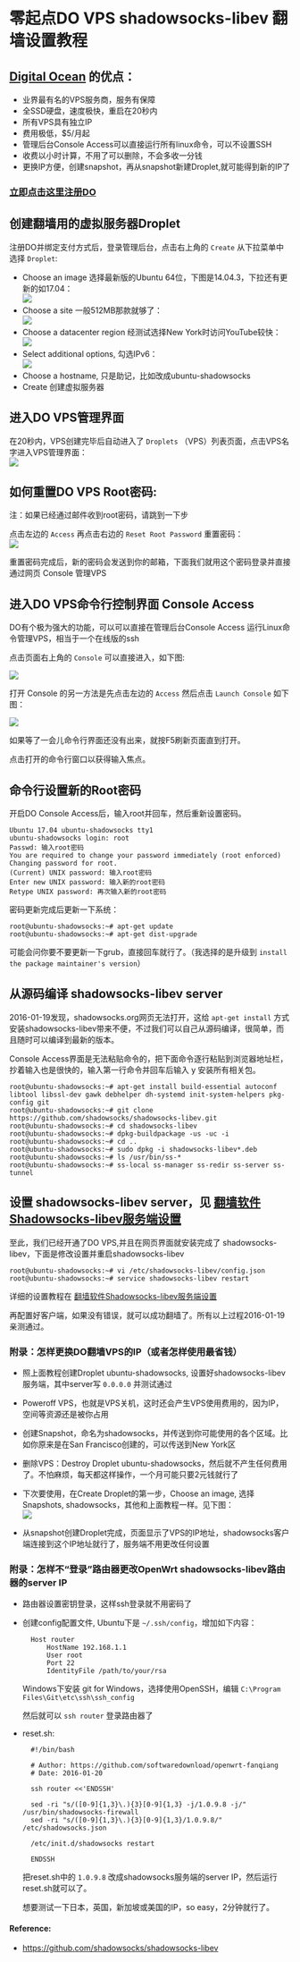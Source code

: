 零起点DO VPS shadowsocks-libev 翻墙设置教程
=======================================

## [Digital Ocean](https://m.do.co/c/89497bd485e0) 的优点：
* 业界最有名的VPS服务商，服务有保障
* 全SSD硬盘，速度极快，重启在20秒内
* 所有VPS具有独立IP
* 费用极低，$5/月起
* 管理后台Console Access可以直接运行所有linux命令，可以不设置SSH
* 收费以小时计算，不用了可以删除，不会多收一分钱
* 更换IP方便，创建snapshot，再从snapshot新建Droplet,就可能得到新的IP了

### [立即点击这里注册DO](https://m.do.co/c/89497bd485e0) 

## 创建翻墙用的虚拟服务器Droplet

注册DO并绑定支付方式后，登录管理后台，点击右上角的 `Create` 从下拉菜单中选择 `Droplet`:

- Choose an image 选择最新版的Ubuntu 64位，下图是14.04.3，下拉还有更新的如17.04：  
	![](images/3.9.choose-an-image.png)
- Choose a site 一般512MB那款就够了：  
	![](images/3.9.choose-a-size.png)
- Choose a datacenter region 经测试选择New York时访问YouTube较快：  
	![](images/3.9.choose-a-datacenter-region.png)	
- Select additional options, 勾选IPv6：  
	![](images/3.9.select-addtional-options.png)
- Choose a hostname, 只是助记，比如改成ubuntu-shadowsocks
- Create 创建虚拟服务器

## 进入DO VPS管理界面

在20秒内，VPS创建完毕后自动进入了 `Droplets` （VPS）列表页面，点击VPS名字进入VPS管理界面：  
![](images/3.9.jinru-fanqiang-vps-guanli.png)


## 如何重置DO VPS Root密码:  

注：如果已经通过邮件收到root密码，请跳到一下步

点击左边的 `Access` 再点击右边的 `Reset Root Password` 重置密码：  
![](images/3.9.reset-password.png)

重置密码完成后，新的密码会发送到你的邮箱，下面我们就用这个密码登录并直接通过网页 Console 管理VPS

## 进入DO VPS命令行控制界面 Console Access

DO有个极为强大的功能，可以可以直接在管理后台Console Access 运行Linux命令管理VPS，相当于一个在线版的ssh

点击页面右上角的 `Console` 可以直接进入，如下图:

![](images/3.9.console.png)

打开 Console 的另一方法是先点击左边的 `Access` 然后点击 `Launch Console` 如下图：  

![](images/3.9.console-access-fanqiang-vps.png)

如果等了一会儿命令行界面还没有出来，就按F5刷新页面直到打开。

点击打开的命令行窗口以获得输入焦点。

## 命令行设置新的Root密码

开启DO Console Access后，输入root并回车，然后重新设置密码。

	Ubuntu 17.04 ubuntu-shadowsocks tty1
	ubuntu-shadowsocks login: root
	Passwd: 输入root密码
	You are required to change your password immediately (root enforced)
	Changing password for root.
	(Current) UNIX password: 输入root密码
	Enter new UNIX password: 输入新的root密码
	Retype UNIX password: 再次输入新的root密码
	
密码更新完成后更新一下系统：
	
	root@ubuntu-shadowsocks:~# apt-get update
	root@ubuntu-shadowsocks:~# apt-get dist-upgrade
 
可能会问你要不要更新一下grub，直接回车就行了。（我选择的是升级到 `install the package maintainer's version`）

## 从源码编译 shadowsocks-libev server

2016-01-19发现，shadowsocks.org网页无法打开，这给 `apt-get install` 方式安装shadowsocks-libev带来不便，不过我们可以自己从源码编译，很简单，而且随时可以编译到最新的版本。

Console Access界面是无法粘贴命令的，把下面命令逐行粘贴到浏览器地址栏，抄着输入也是很快的，输入第一行命令并回车后输入 y 安装所有相关包。

	root@ubuntu-shadowsocks:~# apt-get install build-essential autoconf libtool libssl-dev gawk debhelper dh-systemd init-system-helpers pkg-config git
	root@ubuntu-shadowsocks:~# git clone https://github.com/shadowsocks/shadowsocks-libev.git
	root@ubuntu-shadowsocks:~# cd shadowsocks-libev
	root@ubuntu-shadowsocks:~# dpkg-buildpackage -us -uc -i
	root@ubuntu-shadowsocks:~# cd ..
	root@ubuntu-shadowsocks:~# sudo dpkg -i shadowsocks-libev*.deb
	root@ubuntu-shadowsocks:~# ls /usr/bin/ss-*
	root@ubuntu-shadowsocks:~# ss-local ss-manager ss-redir ss-server ss-tunnel
	
## 设置 shadowsocks-libev server，见 [翻墙软件Shadowsocks-libev服务端设置](03.2.md)

至此，我们已经开通了DO VPS,并且在网页界面就安装完成了 shadowsocks-libev，下面是修改设置并重启shadowsocks-libev

	root@ubuntu-shadowsocks:~# vi /etc/shadowsocks-libev/config.json
	root@ubuntu-shadowsocks:~# service shadowsocks-libev restart
 
详细的设置教程在 [翻墙软件Shadowsocks-libev服务端设置](03.2.md)

再配置好客户端，如果没有错误，就可以成功翻墙了。所有以上过程2016-01-19亲测通过。


### 附录：怎样更换DO翻墙VPS的IP（或者怎样使用最省钱）

* 照上面教程创建Droplet ubuntu-shadowsocks, 设置好shadowsocks-libev服务端，其中server写 `0.0.0.0` 并测试通过
* Poweroff VPS，也就是VPS关机，这时还会产生VPS使用费用的，因为IP，空间等资源还是被你占用
* 创建Snapshot，命名为shadowsocks，并传送到你可能使用的各个区域。比如你原来是在San Francisco创建的，可以传送到New York区
* 删除VPS：Destroy Droplet ubuntu-shadowsocks，然后就不产生任何费用了。不怕麻烦，每天都这样操作，一个月可能只要2元钱就行了
* 下次要使用，在Create Droplet的第一步，Choose an image, 选择Snapshots, shadowsocks，其他和上面教程一样。见下图：  
	![](images/3.9.choose-an-image-snapshots.png)	

* 从snapshot创建Droplet完成，页面显示了VPS的IP地址，shadowsocks客户端连接到这个IP地址就行了，服务端不用更改任何设置

### 附录：怎样不“登录”路由器更改OpenWrt shadowsocks-libev路由器的server IP

* 路由器设置密钥登录，这样ssh登录就不用密码了
* 创建config配置文件, Ubuntu下是 `~/.ssh/config`，增加如下内容：

		Host router
		    HostName 192.168.1.1
		    User root
		    Port 22
		    IdentityFile /path/to/your/rsa

	Windows下安装 git for Windows，选择使用OpenSSH，编辑 `C:\Program Files\Git\etc\ssh\ssh_config`

	然后就可以 `ssh router` 登录路由器了

* reset.sh:

		#!/bin/bash
		
		# Author: https://github.com/softwaredownload/openwrt-fanqiang
		# Date: 2016-01-20
		
		ssh router <<'ENDSSH'
		
		sed -ri "s/([0-9]{1,3}\.){3}[0-9]{1,3} -j/1.0.9.8 -j/" /usr/bin/shadowsocks-firewall
		sed -ri "s/([0-9]{1,3}\.){3}[0-9]{1,3}/1.0.9.8/" /etc/shadowsocks.json
		
		/etc/init.d/shadowsocks restart
		
		ENDSSH

	把reset.sh中的 `1.0.9.8` 改成shadowsocks服务端的server IP，然后运行 reset.sh就可以了。

	想要测试一下日本，英国，新加坡或美国的IP，so easy，2分钟就行了。	
	
	
#### Reference:
- https://github.com/shadowsocks/shadowsocks-libev
